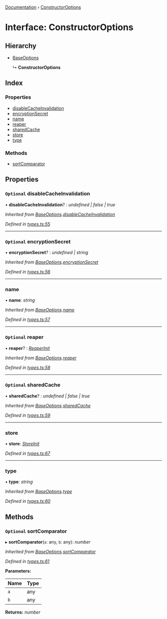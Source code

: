 [Documentation](../README.md) › [ConstructorOptions](constructoroptions.md)

# Interface: ConstructorOptions

## Hierarchy

* [BaseOptions](baseoptions.md)

  ↳ **ConstructorOptions**

## Index

### Properties

* [disableCacheInvalidation](constructoroptions.md#optional-disablecacheinvalidation)
* [encryptionSecret](constructoroptions.md#optional-encryptionsecret)
* [name](constructoroptions.md#name)
* [reaper](constructoroptions.md#optional-reaper)
* [sharedCache](constructoroptions.md#optional-sharedcache)
* [store](constructoroptions.md#store)
* [type](constructoroptions.md#type)

### Methods

* [sortComparator](constructoroptions.md#optional-sortcomparator)

## Properties

### `Optional` disableCacheInvalidation

• **disableCacheInvalidation**? : *undefined | false | true*

*Inherited from [BaseOptions](baseoptions.md).[disableCacheInvalidation](baseoptions.md#optional-disablecacheinvalidation)*

*Defined in [types.ts:55](https://github.com/badbatch/cachemap/blob/6239088/packages/core/src/types.ts#L55)*

___

### `Optional` encryptionSecret

• **encryptionSecret**? : *undefined | string*

*Inherited from [BaseOptions](baseoptions.md).[encryptionSecret](baseoptions.md#optional-encryptionsecret)*

*Defined in [types.ts:56](https://github.com/badbatch/cachemap/blob/6239088/packages/core/src/types.ts#L56)*

___

###  name

• **name**: *string*

*Inherited from [BaseOptions](baseoptions.md).[name](baseoptions.md#name)*

*Defined in [types.ts:57](https://github.com/badbatch/cachemap/blob/6239088/packages/core/src/types.ts#L57)*

___

### `Optional` reaper

• **reaper**? : *[ReaperInit](../README.md#reaperinit)*

*Inherited from [BaseOptions](baseoptions.md).[reaper](baseoptions.md#optional-reaper)*

*Defined in [types.ts:58](https://github.com/badbatch/cachemap/blob/6239088/packages/core/src/types.ts#L58)*

___

### `Optional` sharedCache

• **sharedCache**? : *undefined | false | true*

*Inherited from [BaseOptions](baseoptions.md).[sharedCache](baseoptions.md#optional-sharedcache)*

*Defined in [types.ts:59](https://github.com/badbatch/cachemap/blob/6239088/packages/core/src/types.ts#L59)*

___

###  store

• **store**: *[StoreInit](../README.md#storeinit)*

*Defined in [types.ts:67](https://github.com/badbatch/cachemap/blob/6239088/packages/core/src/types.ts#L67)*

___

###  type

• **type**: *string*

*Inherited from [BaseOptions](baseoptions.md).[type](baseoptions.md#type)*

*Defined in [types.ts:60](https://github.com/badbatch/cachemap/blob/6239088/packages/core/src/types.ts#L60)*

## Methods

### `Optional` sortComparator

▸ **sortComparator**(`a`: any, `b`: any): *number*

*Inherited from [BaseOptions](baseoptions.md).[sortComparator](baseoptions.md#optional-sortcomparator)*

*Defined in [types.ts:61](https://github.com/badbatch/cachemap/blob/6239088/packages/core/src/types.ts#L61)*

**Parameters:**

Name | Type |
------ | ------ |
`a` | any |
`b` | any |

**Returns:** *number*
